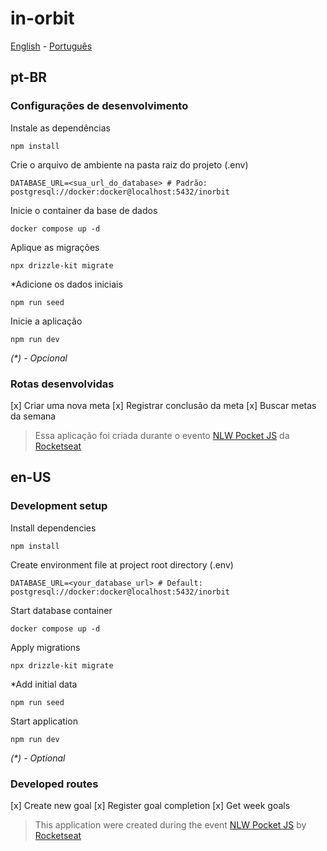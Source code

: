 # in-orbit

[English](#en-us) - [Português](#pt-br)

## pt-BR

### Configurações de desenvolvimento
Instale as dependências
```shell
npm install
```

Crie o arquivo de ambiente na pasta raiz do projeto (.env)
```env
DATABASE_URL=<sua_url_do_database> # Padrão: postgresql://docker:docker@localhost:5432/inorbit
```

Inicie o container da base de dados
```shell
docker compose up -d
```

Aplique as migrações
```shell
npx drizzle-kit migrate
```

*Adicione os dados iniciais
```shell
npm run seed
```

Inicie a aplicação
```shell
npm run dev
```
_(*) - Opcional_

### Rotas desenvolvidas
[x] Criar uma nova meta
[x] Registrar conclusão da meta
[x] Buscar metas da semana

> Essa aplicação foi criada durante o evento [NLW Pocket JS](https://www.youtube.com/watch?v=7LRQ93tju1A) da [Rocketseat](https://www.rocketseat.com.br/)

## en-US

### Development setup
Install dependencies
```shell
npm install
```

Create environment file at project root directory (.env)
```env
DATABASE_URL=<your_database_url> # Default: postgresql://docker:docker@localhost:5432/inorbit
```

Start database container
```shell
docker compose up -d
```

Apply migrations
```shell
npx drizzle-kit migrate
```

*Add initial data
```shell
npm run seed
```

Start application
```shell
npm run dev
```

_(*) - Optional_

### Developed routes
[x] Create new goal
[x] Register goal completion
[x] Get week goals

> This application were created during the event [NLW Pocket JS](https://www.youtube.com/watch?v=7LRQ93tju1A) by [Rocketseat](https://www.rocketseat.com.br/)
